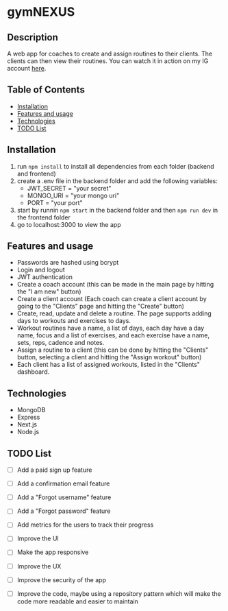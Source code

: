 # gymNEXUS
## Description
A web app for coaches to create and assign routines to their clients. 
The clients can then view their routines. You can watch it in action on my IG account [here](https://www.instagram.com/reel/CsAaHrOr4hu/?utm_source=ig_web_button_share_sheet&igshid=MzRlODBiNWFlZA==). 

## Table of Contents
* [Installation](#installation)
* [Features and usage](#features-and-usage)
* [Technologies](#technologies)
* [TODO List](#todo-list)

## Installation
1. run `npm install` to install all dependencies from each folder (backend and frontend)
2. create a .env file in the backend folder and add the following variables:
   * JWT_SECRET = "your secret"
   * MONGO_URI = "your mongo uri"
   * PORT = "your port"
3. start by runnin `npm start` in the backend folder and then `npm run dev` in the frontend folder
4. go to localhost:3000 to view the app

## Features and usage
* Passwords are hashed using bcrypt
* Login and logout
* JWT authentication
* Create a coach account (this can be made in the main page by hitting the "I am new" button)
* Create a client account (Each coach can create a client account by going to the "Clients" page and hitting the "Create" button)
* Create, read, update and delete a routine. The page supports adding days to workouts and exercises to days. 
* Workout routines have a name, a list of days, each day have a day name, focus and a list of exercises, and each exercise have a name, sets, reps, cadence and notes. 
* Assign a routine to a client (this can be done by hitting the "Clients" button, selecting a client and hitting the "Assign workout" button)
* Each client has a list of assigned workouts, listed in the "Clients" dashboard.

## Technologies
* MongoDB
* Express
* Next.js
* Node.js

## TODO List
- [ ] Add a paid sign up feature
- [ ] Add a confirmation email feature
- [ ] Add a "Forgot username" feature
- [ ] Add a "Forgot password" feature
- [ ] Add metrics for the users to track their progress
- [ ] Improve the UI
- [ ] Make the app responsive
- [ ] Improve the UX
- [ ] Improve the security of the app
- [ ] Improve the code, maybe using a repository pattern which will make the code more readable and easier to maintain


